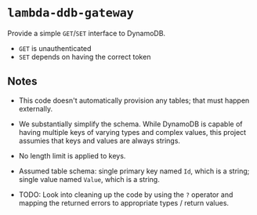 # `lambda-ddb-gateway`

Provide a simple `GET`/`SET` interface to DynamoDB.

- `GET` is unauthenticated
- `SET` depends on having the correct token

## Notes

- This code doesn't automatically provision any tables; that must happen
externally.

- We substantially simplify the schema. While DynamoDB is capable of
having multiple keys of varying types and complex values, this project assumies
that keys and values are always strings.

- No length limit is applied to keys.

- Assumed table schema: single primary key named `Id`, which is a string; single value named `Value`, which is a string.

- TODO: Look into cleaning up the code by using the `?` operator and mapping the returned errors to appropriate types / return values.
